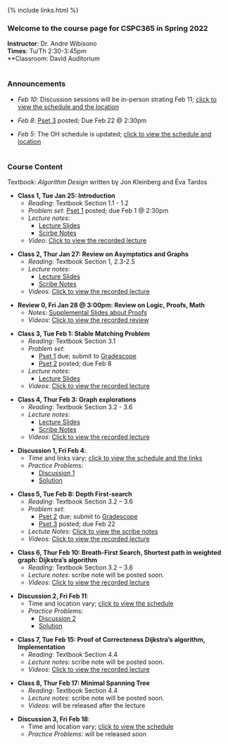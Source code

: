   
{% include links.html %}

### Welcome to the course page for CSPC365 in Spring 2022

**Instructor**: Dr. Andre Wibisono <br>
**Times**: Tu/Th 2:30-3:45pm <br>
**Classroom: David Auditorium
<h1></h1>

### Announcements

* *Feb 10*: Discussion sessions will be in-person strating Feb 11; [click to view the schedule and the location](/discussion)

* *Feb 8*: [Pset 3](/psets) posted; Due Feb 22 @ 2:30pm

<p></p>  

* *Feb 5*: The OH schedule is updated; [click to view the schedule and location](/discussion)

<h1></h1>

### Course Content

Textbook: *Algorithm Design* written by Jon Kleinberg and Éva Tardos

* **Class 1, Tue Jan 25: Introduction**
  * *Reading*: Textbook Section 1.1 - 1.2
  * *Problem set*: [Pset 1](/psets) posted; due Feb 1 @ 2:30pm
  * *Lecture notes*: 
    * [Lecture Slides](https://github.com/cpsc365/cpsc365.github.io/files/7937353/Lec.1.pdf)
    * [Scirbe Notes](https://github.com/cpsc365/cpsc365.github.io/files/8073242/lect1-notes.pdf)
  * *Video*: [Click to view the recorded lecture](https://yale.hosted.panopto.com/Panopto/Pages/Viewer.aspx?id=4aec5f8e-1c9c-4f2e-877d-ae28015c64a1)

 <p></p>
  
* **Class 2, Thur Jan 27: Review on Asymptotics and Graphs**
  * *Reading*: Textbook Section 1, 2.3-2.5
  * *Lecture notes*: 
    * [Lecture Slides](https://github.com/cpsc365/cpsc365.github.io/files/7954084/Lec.2.pdf)
    * [Scribe Notes](https://github.com/cpsc365/cpsc365.github.io/files/7998487/Scribe.Notes.Lec.2.pdf)
  * *Videos*: [Click to view the recorded lecture](https://yale.hosted.panopto.com/Panopto/Pages/Viewer.aspx?id=0fc3e155-1541-45fd-8c43-ae2a015e9926)
 
 <p></p>

* **Review 0, Fri Jan 28 @ 3:00pm: Review on Logic, Proofs, Math**
  *  *Notes*: [Supplemental Slides about Proofs](https://github.com/cpsc365/cpsc365.github.io/files/7962841/Proofs.pdf)
  *  *Videos*: [Click to view the recorded review](https://yale.hosted.panopto.com/Panopto/Pages/Viewer.aspx?id=f1479bda-c7fd-4bdd-96eb-ae2b016e7b16) 
  
  
 <p></p>
 
* **Class 3, Tue Feb 1: Stable Matching Problem**
  * *Reading*: Textbook Section 3.1
  * *Problem set*: 
    * [Pset 1](/psets) due; submit to [Gradescope](https://www.gradescope.com)
    * [Pset 2](/psets) posted; due Feb 8
  * *Lecture notes*: 
     * [Lecture Slides](https://github.com/cpsc365/cpsc365.github.io/files/7981882/CPSC.365.-.Lec.3.Stable.Matching.pdf)
  * *Videos*: [Click to view the recorded lecture](https://yale.hosted.panopto.com/Panopto/Pages/Viewer.aspx?id=f89b7223-ac76-4c7b-bce8-ae2f01648a12)
 
 <p></p>
 
 * **Class 4, Thur Feb 3: Graph explorations**
   * *Reading*: Textbook Section 3.2 - 3.6
   * *Lecture notes*:
     * [Lecture Slides](https://github.com/cpsc365/cpsc365.github.io/files/7998469/CPSC.365.-.Lec.4_.Depth-First.Search.pdf)
     * [Scribe Notes](https://github.com/cpsc365/cpsc365.github.io/files/8073248/lect4-notes.pdf)
   * *Videos*: [Click to view the recorded lecture](https://yale.hosted.panopto.com/Panopto/Pages/Viewer.aspx?id=5329ba1a-6515-4a35-8294-ae310166346d)

<p></p>

* **Discussion 1, Fri Feb 4**: 
  *  Time and links vary; [click to view the schedule and the links](/discussion)
  *  *Practice Problem*s: 
     *  [Discussion 1](https://github.com/cpsc365/cpsc365.github.io/files/7999444/Dis1New.pdf)
     *  [Solution](https://github.com/cpsc365/cpsc365.github.io/files/8028289/Disc1Sol.pdf)


 <p></p>

 * **Class 5, Tue Feb 8: Depth First-search**
   * *Reading*: Textbook Section 3.2 – 3.6
   * *Problem set*: 
     * [Pset 2](/psets) due; submit to [Gradescope](https://www.gradescope.com)
     * [Pset 3](/psets) posted; due Feb 22
   * *Lectute Notes*: [Click to view the scribe notes](https://github.com/cpsc365/cpsc365.github.io/files/8073250/lect5-notes.pdf)
   * *Videos*: [Click to view the recorded lecture](https://yale.hosted.panopto.com/Panopto/Pages/Viewer.aspx?id=a08ac00e-7b87-4e23-b6e7-ae32013fb074)
 
 <p></p>
 
  * **Class 6, Thur Feb 10: Breath-First Search, Shortest path in weighted graph: Dijkstra’s algorithm**
    * *Reading*: Textbook Section 3.2 – 3.6
    * *Lecture notes*: scribe note will be posted soon. 
    * *Videos*: [Click to view the recorded lecture](https://yale.hosted.panopto.com/Panopto/Pages/Viewer.aspx?id=2ca6abea-282f-415f-baa9-ae32013fb0c0)
 
 <p></p>

* **Discussion 2, Fri Feb 11**: 
  *  Time and location vary; [click to view the schedule](/discussion)
  *  *Practice Problem*s: 
     * [Discussion 2](https://github.com/cpsc365/cpsc365.github.io/files/8045152/Disc2.pdf)
     * [Solution](https://github.com/cpsc365/cpsc365.github.io/files/8065382/Disc2Sol.pdf)

 <p></p>
 
* **Class 7, Tue Feb 15: Proof of Correcteness Dijkstra’s algorithm, Implementation** 
  *  *Reading*: Textbook Section 4.4
  * *Lecture notes*: scribe note will be posted soon. 
  * *Videos*: [Click to view the recorded lecture](https://yale.hosted.panopto.com/Panopto/Pages/Viewer.aspx?id=d9f93949-d690-43f3-8273-ae32013fb0d7)
 
 <p></p>
 
* **Class 8, Thur Feb 17: Minimal Spanning Tree**
  *  *Reading*: Textbook Section 4.4
  * *Lecture notes*: scribe note will be posted soon. 
  * *Videos*: will be released after the lecture

 <p></p>
 
* **Discussion 3, Fri Feb 18**: 
  *  Time and location vary; [click to view the schedule](/discussion)
  *  *Practice Problems*: will be released soon  

&nbsp;&nbsp;&nbsp;&nbsp;
